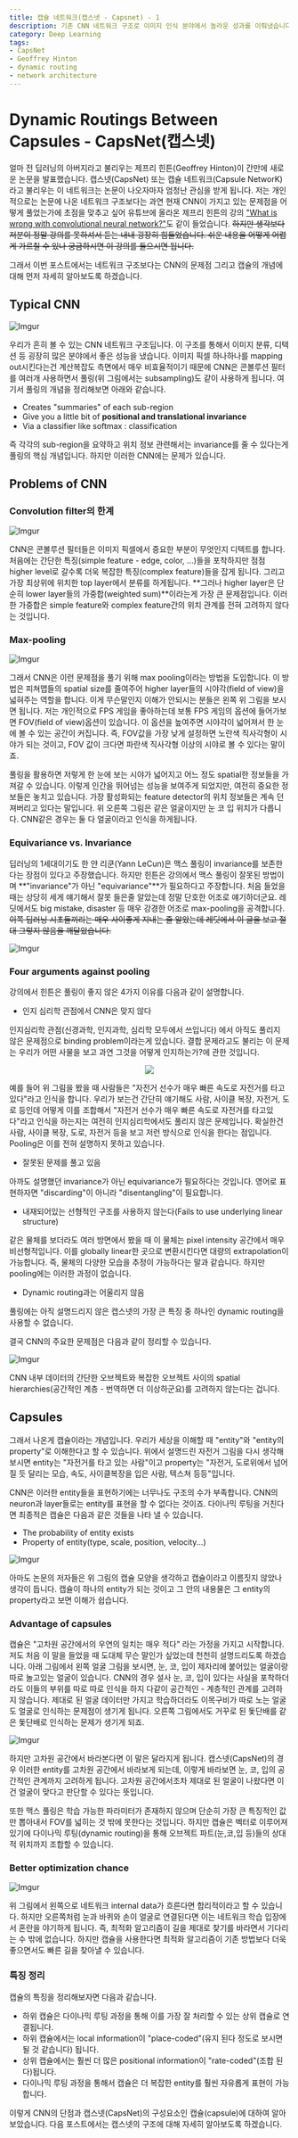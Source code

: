 ```yaml
---
title: 캡슐 네트워크(캡스넷 - Capsnet) - 1
description: 기존 CNN 네트워크 구조로 이미지 인식 분야에서 놀라운 성과를 이뤄냈습니다. 하지만 이러한 CNN 구조의 취약점을 공격하며 캡스넷(Capsnet)이라는 새로운 네트워크 구조가 나오게 됩니다. 논문 저자이자 딥러닝의 아버지인 제프리 힌튼(geoffrey hinton)은 다이나믹 루팅(Dynamic routing)을 사용하여 CNN의 문제점을 극복하는 방법을 제시합니다. 이번 포스팅에서는 CNN에서 풀링(pooling, sumbsampling)의 문제점이 무엇인지 알아보고 이를 캡스넷(CapsNet)의 전반적인 특징에 대해 알아보도록 하겠습니다. 
category: Deep Learning
tags: 
- CapsNet
- Geoffrey Hinton
- dynamic routing
- network architecture
---
```


# Dynamic Routings Between Capsules - CapsNet(캡스넷)

얼마 전 딥러닝의 아버지라고 불리우는 제프리 힌튼(Geoffrey Hinton)이 간만에 새로운 논문을 발표했습니다. 캡스넷(CapsNet) 또는 캡슐 네트워크(Capsule NetworK)라고 불리우는 이 네트워크는 논문이 나오자마자 엄청난 관심을 받게 됩니다. 저는 개인적으로는 논문에 나온 네트워크 구조보다는 과연 현재 CNN이 가지고 있는 문제점을 어떻게 풀었는가에 초점을 맞추고 싶어 유튜브에 올라온 제프리 힌튼의 강의 ["What is wrong with convolutional neural network?"](https://youtu.be/rTawFwUvnLE)도 같이 들었습니다. ~~하지만 생각보다 저분이 정말 강의를 못하셔서 듣는 내내 굉장히 힘들었습니다. 쉬운 내용을 어떻게 어렵게 가르칠 수 있나 궁금하시면 이 강의를 들으시면 됩니다.~~

그래서 이번 포스트에서는 네트워크 구조보다는 CNN의 문제점 그리고 캡슐의 개념에 대해 먼저 자세히 알아보도록 하겠습니다.

## Typical CNN

![Imgur](https://i.imgur.com/t6oMQ4q.png)

우리가 흔히 볼 수 있는 CNN 네트워크 구조딥니다. 이 구조를 통해서 이미지 분류, 디텍션 등 굉장히 많은 분야에서 좋은 성능을 냈습니다. 이미지 픽셀 하나하나를 mapping out시킨다는건 계산복잡도 측면에서 매우 비효율적이기 때문에 CNN은 콘볼루션 필터를 여러개 사용하면서 풀링(위 그림에서는 subsampling)도 같이 사용하게 됩니다. 여기서 풀링의 개념을 정리해보면 아래와 같습니다.

- Creates "summaries" of each sub-region
- Give you a little bit of **positional and translational invariance**
- Via a classifier like softmax : classification

즉 각각의 sub-region을 요약하고 위치 정보 관련해서는 invariance를 줄 수 있다는게 풀링의 핵심 개념입니다. 하지만 이러한 CNN에는 문제가 있습니다.

## Problems of CNN

### Convolution filter의 한계

![Imgur](https://i.imgur.com/JIfVeJv.png)

CNN은 콘볼루션 필터들은 이미지 픽셀에서 중요한 부분이 무엇인지 디텍트를 합니다. 처음에는 간단한 특징(simple feature - edge, color, ...)들을 포착하지만 점점 higher level로 갈수록 더욱 복잡한 특징(complex feature)들을 잡게 됩니다. 그리고 가장 최상위에 위치한 top layer에서 분류를 하게됩니다. **그러나 higher layer은 단순히 lower layer들의 가중합(weighted sum)**이라는게 가장 큰 문제점입니다. 이러한 가중합은 simple feature와 complex feature간의 위치 관계를 전혀 고려하지 않다는 것입니다.

### Max-pooling

![Imgur](https://i.imgur.com/5gQNbmX.png)

그래서 CNN은 이런 문제점을 풀기 위해 max pooling이라는 방법을 도입합니다. 이 방법은 피쳐맵들의 spatial size를 줄여주어 higher layer들의 시야각(field of view)을 넓혀주는 역할을 합니다. 이게 무슨말인지 이해가 안되시는 분들은 왼쪽 위 그림을 보시면 됩니다. 저는 개인적으로 FPS 게임을 좋아하는데 보통 FPS 게임의 옵션에 들어가보면 FOV(field of view)옵션이 있습니다. 이 옵션을 높여주면 시야각이 넓어져서 한 눈에 볼 수 있는 공간이 커집니다. 즉, FOV값을 가장 낮게 설정하면 노란색 직사각형이 시야가 되는 것이고, FOV 값이 크다면 파란색 직사각형 이상의 시야로 볼 수 있다는 말이죠. 

풀링을 활용하면 저렇게 한 눈에 보는 시야가 넓어지고 어느 정도 spatial한 정보들을 가져갈 수 있습니다. 이렇게 인간을 뛰어넘는 성능을 보여주게 되었지만, 여전히 중요한 정보들은 놓치고 있습니다. 가장 활성화되는 feature detector의 위치 정보들은 계속 던져버리고 있다는 말입니다. 위 오른쪽 그림은 같은 얼굴이지만 눈 코 입 위치가 다릅니다. CNN같은 경우는 둘 다 얼굴이라고 인식을 하게됩니다.

### Equivariance vs. Invariance

딥러닝의 1세대이기도 한 얀 리쿤(Yann LeCun)은 맥스 풀링이 invariance를 보존한다는 장점이 있다고 주장했습니다. 하지만 힌튼은 강의에서 맥스 풀링이 잘못된 방법이며 **"invariance"가 아닌 "equivariance"**가 필요하다고 주장합니다. 처음 들었을 때는 상당히 세게 얘기해서 잘못 들은줄 알았는데 정말 단호한 어조로 얘기하더군요. 레딧에서도 big mistake, disaster 등 매우 강경한 어조로 max-pooling을 공격합니다. ~~이쪽 딥러닝 시초들끼리는 매우 사이좋게 지내는 줄 알았는데 레딧에서 이 글을 보고 절대 그렇지 않음을 깨달았습니다.~~


![Imgur](https://i.imgur.com/ifnnNnC.png)


### Four arguments against pooling

강의에서 힌튼은 풀링이 좋지 않은 4가지 이유를 다음과 같이 설명합니다.

- 인지 심리학 관점에서 CNN은 맞지 않다

인지심리학 관점(신경과학, 인지과학, 심리학 모두에서 쓰입니다) 에서 아직도 풀리지 않은 문제점으로 binding problem이라는게 있습니다. 결합 문제라고도 불리는 이 문제는 우리가 어떤 사물을 보고 과연 그것을 어떻게 인지하는가?에 관한 것입니다. 

<div align="center"><a href="https://imgur.com/ARN7HHp"><img src="https://i.imgur.com/ARN7HHp.png"/></a></div>

예를 들어 위 그림을 봤을 때 사람들은 "자전거 선수가 매우 빠른 속도로 자전거를 타고있다"라고 인식을 합니다. 우리가 보는건 간단히 얘기해도 사람, 사이클 복장, 자전거, 도로 등인데 어떻게 이를 조합해서 "자전거 선수가 매우 빠른 속도로 자전거를 타고있다"라고 인식을 하는지는 여전히 인지심리학에서도 풀리지 않은 문제입니다. 확실한건 사람, 사이클 복장, 도로, 자전거 등을 보고 저런 방식으로 인식을 한다는 점입니다. Pooling은 이를 전혀 설명하지 못하고 있습니다.

- 잘못된 문제를 풀고 있음

아까도 설명했던 invariance가 아닌 equivariance가 필요하다는 것입니다. 영어로 표현하자면 "discarding"이 아니라 "disentangling"이 필요합니다.

- 내재되어있는 선형적인 구조를 사용하지 않는다(Fails to use underlying linear structure)

같은 물체를 보더라도 여러 방면에서 봤을 때 이 물체는 pixel intensity 공간에서 매우 비선형적입니다. 이를 globally linear한 곳으로 변환시킨다면 대량의 extrapolation이 가능합니다. 즉, 물체의 다양한 모습을 추정이 가능하다는 말과 같습니다. 하지만 pooling에는 이러한 과정이 없습니다. 

- Dynamic routing과는 어울리지 않음

풀링에는 아직 설명드리지 않은 캡스넷의 가장 큰 특징 중 하나인 dynamic routing을 사용할 수 없습니다.

결국 CNN의 주요한 문제점은 다음과 같이 정리할 수 있습니다.

![Imgur](https://i.imgur.com/7es6vEl.png)

CNN 내부 데이터의 간단한 오브젝트와 복잡한 오브젝트 사이의 spatial hierarchies(공간적인 계층 - 번역하면 더 이상하군요)를 고려하지 않는다는 겁니다.

## Capsules

그래서 나온게 캡슐이라는 개념입니다. 우리가 세상을 이해할 때 "entity"와 "entity의 property"로 이해한다고 할 수 있습니다. 위에서 설명드린 자전거 그림을 다시 생각해 보시면 entity는 "자전거를 타고 있는 사람"이고 property는 "자전거, 도로위에서 넘어질 듯 달리는 모습, 속도, 사이클복장을 입은 사람, 텍스쳐 등등"입니다. 

CNN은 이러한 entity들을 표현하기에는 너무나도 구조의 수가 부족합니다. CNN의 neuron과 layer들로는 entity를 표현을 할 수 없다는 것이죠. 다이나믹 루팅을 거친다면 최종적은 캡슐은 다음과 같은 것들을 나타 낼 수 있습니다.

- The probability of entity exists
- Property of entity(type, scale, position, velocity...)

![Imgur](https://i.imgur.com/0AcLsUm.png)

아마도 논문의 저자들은 위 그림의 캡슐 모양을 생각하고 캡슐이라고 이름짓지 않았나 생각이 듭니다. 캡슐이 하나의 entity가 되는 것이고 그 안의 내용물은 그 entity의 property라고 보면 이해가 쉽습니다.

### Advantage of capsules

캡슐은 "고차원 공간에서의 우연의 일치는 매우 적다" 라는 가정을 가지고 시작합니다. 저도 처음 이 말을 들었을 때 도대체 무슨 말인가 싶었는데 천천히 설명드리도록 하겠습니다. 아래 그림에서 왼쪽 얼굴 그림을 보시면, 눈, 코, 입이 제자리에 붙어있는 얼굴이랑 따로 놀고있는 얼굴이 있습니다. CNN의 경우 설사 눈, 코, 입이 있다는 사실을 포착하더라도 이들의 부위를 따로 따로 인식을 하지 다같이 공간적인 - 계층적인 관계를 고려하지 않습니다. 제대로 된 얼굴 데이터만 가지고 학습하더라도 이목구비가 따로 노는 얼굴도 얼굴로 인식하는 문제점이 생기게 됩니다. 오른쪽 그림에서도 거꾸로 된 돛단배를 같은 돛단배로 인식하는 문제가 생기게 되죠. 

![Imgur](https://i.imgur.com/EqvsYCR.png)

하지만 고차원 공간에서 바라본다면 이 말은 달라지게 됩니다. 캡스넷(CapsNet)의 경우 이러한 entity를 고차원 공간에서 바라보게 되는데, 이렇게 바라보면 눈, 코, 입의 공간적인 관계까지 고려하게 됩니다. 고차원 공간에서조차 제대로 된 얼굴이 나왔다면 이건 얼굴이 맞다고 판단할 수 있다는 뜻입니다. 

또한 맥스 풀링은 학습 가능한 파라미터가 존재하지 않으며 단순히 가장 큰 특징적인 값만 뽑아내서 FOV를 넓히는 것 밖에 못한다는 것입니다. 하지만 캡슐은 벡터로 이루어져 있기에 다이나믹 루팅(dynamic routing)을 통해 오브젝트 파트(눈,코,입 등)들의 상대적 위치까지 조합할 수 있습니다. 

### Better optimization chance

![Imgur](https://i.imgur.com/bEhDMES.png)

위 그림에서 왼쪽으로 네트워크 internal data가 흐른다면 합리적이라고 할 수 있습니다. 하지만 오른쪽처럼 눈과 바퀴와 손이 얼굴로 연결된다면 이는 네트워크 학습 입장에서 혼란을 야기하게 됩니다. 즉, 최적화 알고리즘이 길을 제대로 찾기를 바라면서 기다리는 수 밖에 없습니다. 하지만 캡슐을 사용한다면 최적화 알고리즘이 기존 방법보다 더욱 좋으면서도 빠른 길을 찾아낼 수 있습니다.

### 특징 정리

캡슐의 특징을 정리해보자면 다음과 같습니다.

- 하위 캡슐은 다이나믹 루팅 과정을 통해 이를 가장 잘 처리할 수 있는 상위 캡슐로 연결됩니다.
- 하위 캡슐에서는 local information이 "place-coded"(유지 된다 정도로 보시면 될 것 같습니다) 됩니다.
- 상위 캡슐에서는 훨씬 더 많은 positional information이 "rate-coded"(조합 된다)됩니다.
- 다이나믹 루팅 과정을 통해서 캡슐은 더 복잡한 entity를 훨씬 자유롭게 표현이 가능합니다.



이렇게 CNN의 단점과 캡스넷(CapsNet)의 구성요소인 캡슐(capsule)에 대하여 알아보았습니다. 다음 포스트에서는 캡스넷의 구조에 대해 자세히 알아보도록 하겠습니다.



